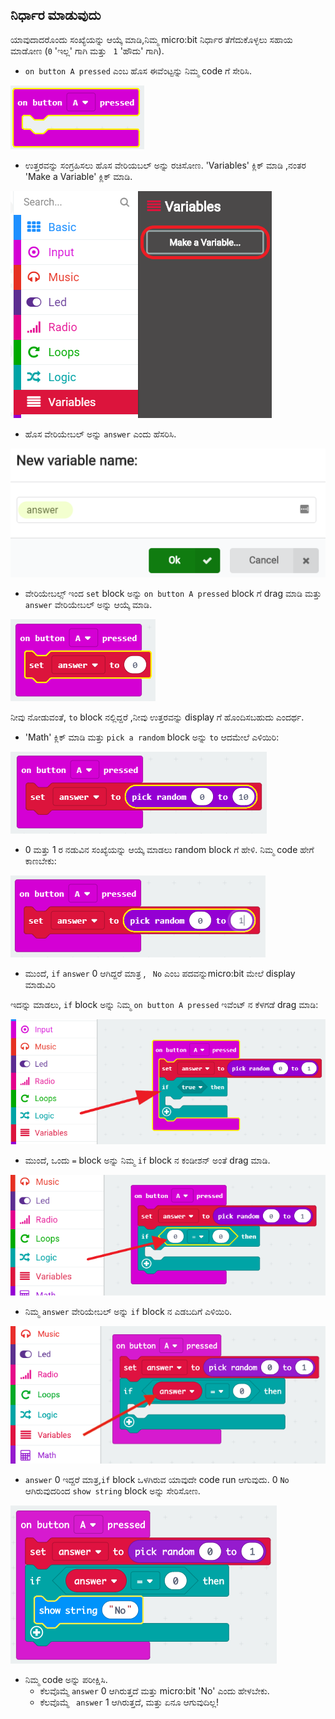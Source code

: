 ## ನಿರ್ಧಾರ ಮಾಡುವುದು

ಯಾವುದಾದರೊಂದು ಸಂಖ್ಯೆಯನ್ನು ಆಯ್ಕೆ ಮಾಡಿ,ನಿಮ್ಮ micro:bit ನಿರ್ಧಾರ ತೆಗೆದುಕೊಳ್ಳಲು ಸಹಾಯ ಮಾಡೋಣ (` 0 ` 'ಇಲ್ಲ' ಗಾಗಿ ಮತ್ತು ` 1` 'ಹೌದು' ಗಾಗಿ).

+ ` on button A pressed ` ಎಂಬ ಹೊಸ ಈವೆಂಟ್ಟನ್ನು ನಿಮ್ಮ code ಗೆ ಸೇರಿಸಿ.

![screenshot](images/fortune-on-a-pressed.png)

+ ಉತ್ತರವನ್ನು ಸಂಗ್ರಹಿಸಲು ಹೊಸ ವೇರಿಯಬಲ್ ಅನ್ನು ರಚಿಸೋಣ. 'Variables' ಕ್ಲಿಕ್ ಮಾಡಿ ,ನಂತರ 'Make a Variable' ಕ್ಲಿಕ್ ಮಾಡಿ.

![screenshot](images/fortune-variables.png)

+ ಹೊಸ ವೇರಿಯೇಬಲ್ ಅನ್ನು `answer` ಎಂದು ಹೆಸರಿಸಿ.

![screenshot](images/fortune-answer.png)

+ ವೇರಿಯೇಬಲ್ಸ್ ಇಂದ `set` block ಅನ್ನು `on button A pressed` block ಗೆ drag ಮಾಡಿ ಮತ್ತು `answer` ವೇರಿಯೇಬಲ್ ಅನ್ನು ಆಯ್ಕೆ ಮಾಡಿ.

![screenshot](images/fortune-set.png)

ನೀವು ನೋಡುವಂತೆ, `to` block ನಲ್ಲಿದ್ದರೆ ,ನೀವು ಉತ್ತರವನ್ನು display ಗೆ ಹೊಂದಿಸಬಹುದು ಎಂದರ್ಥ.

+ 'Math' ಕ್ಲಿಕ್ ಮಾಡಿ ಮತ್ತು `pick a random` block ಅನ್ನು `to` ಆದಮೇಲೆ ಎಳಿಯಿರಿ:

![screenshot](images/fortune-random.png)

+ 0 ಮತ್ತು 1 ರ ನಡುವಿನ ಸಂಖ್ಯೆಯನ್ನು ಆಯ್ಕೆ ಮಾಡಲು random block ಗೆ ಹೇಳಿ. ನಿಮ್ಮ code ಹೇಗೆ ಕಾಣಬೇಕು:

![screenshot](images/fortune-random-1.png)

+ ಮುಂದೆ, `if` `answer` 0 ಆಗಿದ್ದರೆ ಮಾತ್ರ , ` No` ಎಂಬ ಪದವನ್ನುmicro:bit ಮೇಲೆ display ಮಾಡುವಿರಿ 

ಇದನ್ನು ಮಾಡಲು, `if` block ಅನ್ನು ನಿಮ್ಮ `on button A pressed` ಇವೆಂಟ್ ನ ಕೆಳಗಡೆ drag ಮಾಡಿ:

![screenshot](images/fortune-if.png)

+ ಮುಂದೆ, ಒಂದು `=` block ಅನ್ನು ನಿಮ್ಮ `if` block ನ ಕಂಡೀಶನ್ ಅಂತೆ drag ಮಾಡಿ. 

![screenshot](images/fortune-equals.png)

+ ನಿಮ್ಮ `answer` ವೇರಿಯೇಬಲ್ ಅನ್ನು `if` block ನ ಎಡಬದಿಗೆ ಎಳಿಯಿರಿ.

![screenshot](images/fortune-if-finished.png)

+ `answer` 0 ಇದ್ದರೆ ಮಾತ್ರ,` if ` block ಒಳಗಿರುವ ಯಾವುದೇ code run ಆಗುವುದು. 0 `No` ಆಗಿರುವುದರಿಂದ `show string` block ಅನ್ನು ಸೇರಿಸೋಣ.

![screenshot](images/fortune-no.png)

+ ನಿಮ್ಮ code ಅನ್ನು ಪರೀಕ್ಷಿಸಿ. 
    + ಕೆಲವೊಮ್ಮೆ ` answer ` 0 ಆಗಿರುತ್ತದೆ ಮತ್ತು micro:bit 'No' ಎಂದು ಹೇಳಬೇಕು.
    + ಕೆಲವೊಮ್ಮೆ ` answer` 1 ಆಗಿರುತ್ತದೆ, ಮತ್ತು ಏನೂ ಆಗುವುದಿಲ್ಲ!